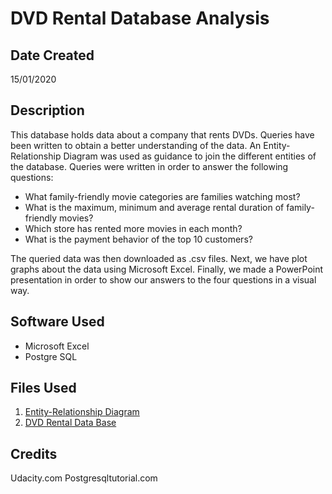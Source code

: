 # DVD Rental Database Analysis

## Date Created

15/01/2020

## Description

This database holds data about a company that rents DVDs. Queries have been written to obtain a better
understanding of the data. An Entity-Relationship Diagram was used as guidance to join the different
entities of the database. Queries were written in order to answer the following questions: 

* What family-friendly movie categories are families watching most?
* What is the maximum, minimum and average rental duration of family-friendly movies?
* Which store has rented more movies in each month?
* What is the payment behavior of the top 10 customers?

The queried data was then downloaded as .csv files. Next, we have plot graphs about the data using
Microsoft Excel. Finally, we made a PowerPoint presentation in order to show our answers to the four
questions in a visual way.   

## Software Used

* Microsoft Excel 
* Postgre SQL

## Files Used

1. [Entity-Relationship Diagram](https://www.postgresqltutorial.com/postgresql-sample-database/)
2. [DVD Rental Data Base](https://www.postgresqltutorial.com/postgresql-sample-database/)

## Credits

Udacity.com
Postgresqltutorial.com


